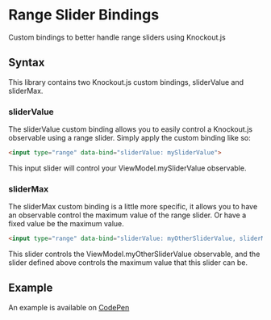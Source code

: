 # Range Slider Bindings
Custom bindings to better handle range sliders using Knockout.js

## Syntax
This library contains two Knockout.js custom bindings, sliderValue and sliderMax.

### sliderValue 
The sliderValue custom binding allows you to easily control a Knockout.js observable using a range slider. 
Simply apply the custom binding like so: 
```html 
<input type="range" data-bind="sliderValue: mySliderValue">
```
This input slider will control your ViewModel.mySliderValue observable.

### sliderMax
The sliderMax custom binding is a little more specific, it allows you to have an observable control the maximum value of the range slider. Or have a fixed value be the maximum value. 
```html
<input type="range" data-bind="sliderValue: myOtherSliderValue, sliderMax: mySliderValue">
```
This slider controls the ViewModel.myOtherSliderValue observable, and the slider defined above controls the maximum value that this slider can be.

## Example
An example is available on [CodePen](http://codepen.io/mwrouse/pen/wWwvmN)
